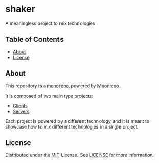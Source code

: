 # shaker

A meaningless project to mix technologies

## Table of Contents

- [About](#about)
- [License](#license)

## About

This repository is a [monorepo](https://en.wikipedia.org/wiki/Monorepo), powered by [Moonrepo](https://moonrepo.dev/).

It is composed of two main type projects:
- [Clients](./clients)
- [Servers](./servers)

Each project is powered by a different technology, and it is meant to showcase how to mix different technologies in a single project.

## License

Distributed under the [MIT](https://choosealicense.com/licenses/mit/) License.
See [LICENSE](LICENSE) for more information.
